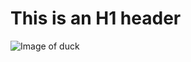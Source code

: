 # This is an H1 header
![Image of duck](https://upload.wikimedia.org/wikipedia/commons/thumb/d/d5/Grave_eend_maasmuur.jpg/1200px-Grave_eend_maasmuur.jpg)

